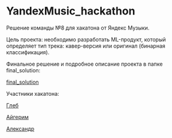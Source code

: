# YandexMusic_hackathon
Решение команды №8 для хакатона от Яндекс Музыки.

Цель проекта: необходимо разработать ML-продукт, который определяет тип трека: кавер-версия или оригинал (бинарная классификация).


Финальное решение и подробное описание проекта в папке final_solution:

[final_solution](https://github.com/yakgleb/YandexMusic_hackathon/tree/main/final_solution)


Участники хакатона:

[Глеб](https://github.com/yakgleb)

[Айгерим](https://github.com/4Sin)

[Александр](https://github.com/4Sin)
